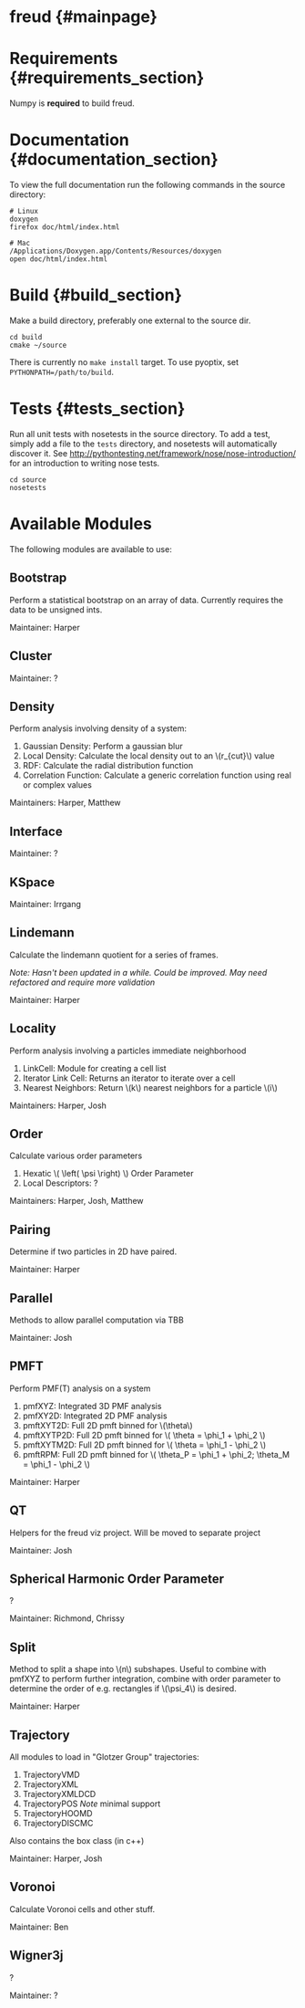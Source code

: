 freud {#mainpage}
===============================================

# Requirements {#requirements_section}

Numpy is **required** to build freud.

# Documentation {#documentation_section}

To view the full documentation run the following commands in the source directory:

~~~
# Linux
doxygen
firefox doc/html/index.html

# Mac
/Applications/Doxygen.app/Contents/Resources/doxygen
open doc/html/index.html
~~~

# Build {#build_section}

Make a build directory, preferably one external to the source dir.

~~~
cd build
cmake ~/source
~~~

There is currently no `make install` target. To use pyoptix, set `PYTHONPATH=/path/to/build`.

# Tests {#tests_section}

Run all unit tests with nosetests in the source directory. To add a test, simply add a file to the `tests` directory,
and nosetests will automatically discover it. See http://pythontesting.net/framework/nose/nose-introduction/ for
an introduction to writing nose tests.

~~~
cd source
nosetests
~~~

# Available Modules #

The following modules are available to use:

## Bootstrap ##

Perform a statistical bootstrap on an array of data. Currently requires the data to be unsigned ints.

Maintainer: Harper

## Cluster ##

Maintainer: ?

## Density ##

Perform analysis involving density of a system:

1. Gaussian Density: Perform a gaussian blur
2. Local Density: Calculate the local density out to an \\(r_{cut}\\) value
3. RDF: Calculate the radial distribution function
4. Correlation Function: Calculate a generic correlation function using real or complex values

Maintainers: Harper, Matthew

## Interface ##

Maintainer: ?

## KSpace ##

Maintainer: Irrgang

## Lindemann ##

Calculate the lindemann quotient for a series of frames.

*Note: Hasn't been updated in a while. Could be improved. May need refactored and require more validation*

Maintainer: Harper

## Locality ##

Perform analysis involving a particles immediate neighborhood

1. LinkCell: Module for creating a cell list
2. Iterator Link Cell: Returns an iterator to iterate over a cell
3. Nearest Neighbors: Return \\(k\\) nearest neighbors for a particle \\(i\\)

Maintainers: Harper, Josh

## Order ##

Calculate various order parameters

1. Hexatic \\( \left( \psi \right) \\) Order Parameter
2. Local Descriptors: ?

Maintainers: Harper, Josh, Matthew

## Pairing ##

Determine if two particles in 2D have paired.

Maintainer: Harper

## Parallel ##

Methods to allow parallel computation via TBB

Maintainer: Josh

## PMFT ##

Perform PMF(T) analysis on a system

1. pmfXYZ: Integrated 3D PMF analysis
2. pmfXY2D: Integrated 2D PMF analysis
3. pmftXYT2D: Full 2D pmft binned for \\(\theta\\)
4. pmftXYTP2D: Full 2D pmft binned for \\( \theta = \phi_1 + \phi_2 \\)
5. pmftXYTM2D: Full 2D pmft binned for \\( \theta = \phi_1 - \phi_2 \\)
6. pmftRPM: Full 2D pmft binned for \\( \theta_P = \phi_1 + \phi_2; \theta_M = \phi_1 - \phi_2 \\)

Maintainer: Harper

## QT ##

Helpers for the freud viz project. Will be moved to separate project

Maintainer: Josh

## Spherical Harmonic Order Parameter ##

?

Maintainer: Richmond, Chrissy

## Split ##

Method to split a shape into \\(n\\) subshapes. Useful to combine with pmfXYZ to perform further integration, combine with order parameter to determine the order of e.g. rectangles if \\(\psi_4\\) is desired.

Maintainer: Harper

## Trajectory ##

All modules to load in "Glotzer Group" trajectories:

1. TrajectoryVMD
2. TrajectoryXML
3. TrajectoryXMLDCD
4. TrajectoryPOS *Note* minimal support
5. TrajectoryHOOMD
6. TrajectoryDISCMC

Also contains the box class (in c++)

Maintainer: Harper, Josh

## Voronoi ##

Calculate Voronoi cells and other stuff.

Maintainer: Ben

## Wigner3j ##

?

Maintainer: ?
